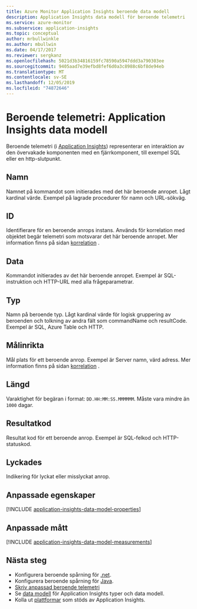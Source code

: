 ```yaml
---
title: Azure Monitor Application Insights beroende data modell
description: Application Insights data modell för beroende telemetri
ms.service: azure-monitor
ms.subservice: application-insights
ms.topic: conceptual
author: mrbullwinkle
ms.author: mbullwin
ms.date: 04/17/2017
ms.reviewer: sergkanz
ms.openlocfilehash: 5021d3b34816159fc78590a5947ddd3a790303ee
ms.sourcegitcommit: 9405aad7e39efbd8fef6d0a3c8988c6bf8de94eb
ms.translationtype: MT
ms.contentlocale: sv-SE
ms.lasthandoff: 12/05/2019
ms.locfileid: "74872646"
---
```

# <a name="dependency-telemetry-application-insights-data-model"></a>Beroende telemetri: Application Insights data modell

Beroende telemetri (i [Application Insights](../../azure-monitor/app/app-insights-overview.md)) representerar en interaktion av den övervakade komponenten med en fjärrkomponent, till exempel SQL eller en http-slutpunkt.

## <a name="name"></a>Namn

Namnet på kommandot som initierades med det här beroende anropet. Lågt kardinal värde. Exempel på lagrade procedurer för namn och URL-sökväg.

## <a name="id"></a>ID

Identifierare för en beroende anrops instans. Används för korrelation med objektet begär telemetri som motsvarar det här beroende anropet. Mer information finns på sidan [korrelation](../../azure-monitor/app/correlation.md) .

## <a name="data"></a>Data

Kommandot initierades av det här beroende anropet. Exempel är SQL-instruktion och HTTP-URL med alla frågeparametrar.

## <a name="type"></a>Typ

Namn på beroende typ. Lågt kardinal värde för logisk gruppering av beroenden och tolkning av andra fält som commandName och resultCode. Exempel är SQL, Azure Table och HTTP.

## <a name="target"></a>Målinrikta

Mål plats för ett beroende anrop. Exempel är Server namn, värd adress. Mer information finns på sidan [korrelation](../../azure-monitor/app/correlation.md) .

## <a name="duration"></a>Längd

Varaktighet för begäran i format: `DD.HH:MM:SS.MMMMMM`. Måste vara mindre än `1000` dagar.

## <a name="result-code"></a>Resultatkod

Resultat kod för ett beroende anrop. Exempel är SQL-felkod och HTTP-statuskod.

## <a name="success"></a>Lyckades

Indikering för lyckat eller misslyckat anrop.

## <a name="custom-properties"></a>Anpassade egenskaper

[!INCLUDE [application-insights-data-model-properties](../../../includes/application-insights-data-model-properties.md)]

## <a name="custom-measurements"></a>Anpassade mått

[!INCLUDE [application-insights-data-model-measurements](../../../includes/application-insights-data-model-measurements.md)]


## <a name="next-steps"></a>Nästa steg

- Konfigurera beroende spårning för [.net](../../azure-monitor/app/asp-net-dependencies.md).
- Konfigurera beroende spårning för [Java](../../azure-monitor/app/java-agent.md).
- [Skriv anpassad beroende telemetri](../../azure-monitor/app/api-custom-events-metrics.md#trackdependency)
- Se [data modell](data-model.md) för Application Insights typer och data modell.
- Kolla ut [plattformar](../../azure-monitor/app/platforms.md) som stöds av Application Insights.
